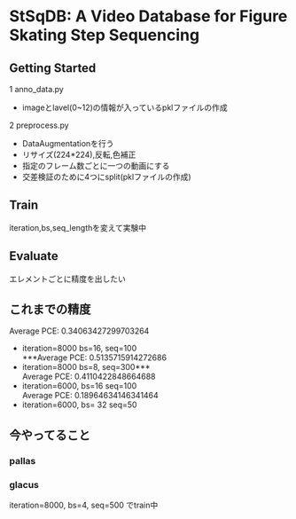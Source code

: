 # StSqDB: A Video Database for Figure Skating Step Sequencing


## Getting Started
1 anno_data.py
 * imageとlavel(0~12)の情報が入っているpklファイルの作成

2 preprocess.py
 * DataAugmentationを行う  
  * リサイズ(224*224),反転,色補正  
  * 指定のフレーム数ごとに一つの動画にする  
  * 交差検証のために4つにsplit(pklファイルの作成)


## Train
iteration,bs,seq_lengthを変えて実験中



## Evaluate
エレメントごとに精度を出したい


## これまでの精度
Average PCE: 0.34063427299703264  
 * iteration=8000 bs=16, seq=100  
***Average PCE: 0.5135715914272686  
 * iteration=8000 bs=8, seq=300***  
Average PCE: 0.4110422848664688  
 * iteration=6000, bs=16 seq=100  
Average PCE: 0.18964634146341464  
 * iteration=6000, bs= 32 seq=50  


## 今やってること
### pallas

### glacus
iteration=8000, bs=4, seq=500 でtrain中

